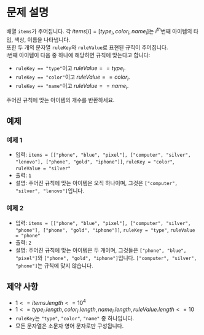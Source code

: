 # 문제 설명

배열 `items`가 주어집니다. 각 $`items[i] = [type_i, color_i, name_i]`$는 $i^{th}$번째 아이템의 타입, 색상, 이름을 나타냅니다.  
또한 두 개의 문자열 `ruleKey`와 `ruleValue`로 표현된 규칙이 주어집니다.  
i번째 아이템이 다음 중 하나에 해당하면 규칙에 맞는다고 합니다:

- `ruleKey == "type"`이고 $`ruleValue == type_i`$.
- `ruleKey == "color"`이고 $`ruleValue == color_i`$.
- `ruleKey == "name"`이고 $`ruleValue == name_i`$.

주어진 규칙에 맞는 아이템의 개수를 반환하세요.

## 예제

### 예제 1

- 입력: `items = [["phone", "blue", "pixel"], ["computer", "silver", "lenovo"], ["phone", "gold", "iphone"]]`, `ruleKey = "color"`, `ruleValue = "silver"`
- 출력: `1`
- 설명: 주어진 규칙에 맞는 아이템은 오직 하나이며, 그것은 `["computer", "silver", "lenovo"]`입니다.

### 예제 2

- 입력: `items = [["phone", "blue", "pixel"], ["computer", "silver", "phone"], ["phone", "gold", "iphone"]]`, `ruleKey = "type"`, `ruleValue = "phone"`
- 출력: `2`
- 설명: 주어진 규칙에 맞는 아이템은 두 개이며, 그것들은 `["phone", "blue", "pixel"]`와 `["phone", "gold", "iphone"]`입니다. `["computer", "silver", "phone"]`는 규칙에 맞지 않습니다.

## 제약 사항

- $`1 <= items.length <= 10^4`$
- $`1 <= type_i.length,  color_i.length, name_i.length,  ruleValue.length <= 10`$
- `ruleKey`는 `"type"`, `"color"`, `"name"` 중 하나입니다.
- 모든 문자열은 소문자 영어 문자로만 구성됩니다.
